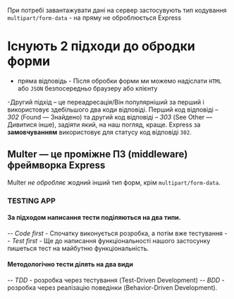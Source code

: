При потребі завантажувати дані на сервер застосувують тип кодування `multipart/form-data` - на пряму не оброблюється Express

# Існують 2 підходи до обродки форми

- пряма відповідь - Після обробки форми ми можемо надіслати `HTML` або `JSON` безпосередньо браузеру або клієнту

-Другий підхід – це переадресація/Він популярніший за перший і використовує здебільшого два коди відповіді. Перший код відповіді – _302_ (Found — Знайдено) та другий код відповіді – _303_ (See Other — Дивитися інше), задіяти який, на наш погляд, краще. Express за **замовчуванням** використовує для статусу код відповіді `302`.

## Multer — це проміжне ПЗ (middleware) фреймворка Express

Multer _не обробляє_ жодний інший тип форм, крім `multipart/form-data`.

### TESTING APP

#### За підходом написання тести поділяються на два типи.

-- _Code first_ - Спочатку виконується розробка, а потім вже тестування
-- _Test first_ - Ще до написання функціональності нашого застосунку пишеться тест на майбутню функціональність.

#### Методологічно тести ділять на два види

-- _TDD_ - розробка через тестування (Test-Driven Development)
-- _BDD_ - розробка через реалізацію поведінки (Behavior-Driven Development).
